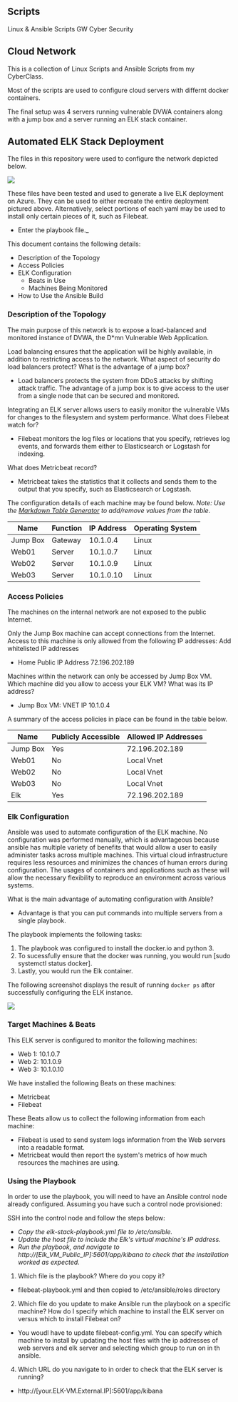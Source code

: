 ## Scripts

Linux & Ansible Scripts GW Cyber Security

## Cloud Network

This is a collection of Linux Scripts and Ansible Scripts from my CyberClass.

Most of the scripts are used to configure cloud servers with differnt docker containers.

The final setup was 4 servers running vulnerable DVWA containers along with a jump box and a server running an ELK stack container.

## Automated ELK Stack Deployment

The files in this repository were used to configure the network depicted below.

![](https://i.imgur.com/651R3zQ.png/to/img.png)

These files have been tested and used to generate a live ELK deployment on Azure. They can be used to either recreate the entire deployment pictured above. Alternatively, select portions of each yaml may be used to install only certain pieces of it, such as Filebeat.

  - Enter the playbook file._

This document contains the following details:
- Description of the Topology
- Access Policies
- ELK Configuration
  - Beats in Use
  - Machines Being Monitored
- How to Use the Ansible Build


### Description of the Topology

The main purpose of this network is to expose a load-balanced and monitored instance of DVWA, the D*mn Vulnerable Web Application.

Load balancing ensures that the application will be highly available, in addition to restricting access to the network.
What aspect of security do load balancers protect? What is the advantage of a jump box?
- Load balancers protects the system from DDoS attacks by shifting attack traffic. The advantage of a jump box is to give access to the user from a single node that can be secured and monitored.

Integrating an ELK server allows users to easily monitor the vulnerable VMs for changes to the filesystem and system performance.
What does Filebeat watch for?
- Filebeat monitors the log files or locations that you specify, retrieves log events, and forwards them either to Elasticsearch or Logstash for indexing.

What does Metricbeat record?
- Metricbeat takes the statistics that it collects and sends them to the output that you specify, such as Elasticsearch or Logstash.

The configuration details of each machine may be found below.
_Note: Use the [Markdown Table Generator](http://www.tablesgenerator.com/markdown_tables) to add/remove values from the table_.

| Name     | Function | IP Address | Operating System |
|----------|----------|------------|------------------|
| Jump Box | Gateway  | 10.1.0.4   | Linux            |
|  Web01   |  Server  | 10.1.0.7   | Linux            |
|  Web02   |  Server  | 10.1.0.9   | Linux            |
|  Web03   |  Server  | 10.1.0.10  | Linux            |

### Access Policies

The machines on the internal network are not exposed to the public Internet. 

Only the Jump Box machine can accept connections from the Internet. Access to this machine is only allowed from the following IP addresses:
Add whitelisted IP addresses
- Home Public IP Address 72.196.202.189     

Machines within the network can only be accessed by Jump Box VM.
Which machine did you allow to access your ELK VM? What was its IP address?
- Jump Box VM: VNET IP 10.1.0.4

A summary of the access policies in place can be found in the table below.

| Name     | Publicly Accessible | Allowed IP Addresses |
|----------|---------------------|----------------------|
| Jump Box | Yes                 | 72.196.202.189       |
|  Web01   | No                  |    Local Vnet        |
|  Web02   | No                  |    Local Vnet        |
|  Web03   | No                  |    Local Vnet        |
|  Elk     | Yes                 | 72.196.202.189       |

### Elk Configuration

Ansible was used to automate configuration of the ELK machine. No configuration was performed manually, which is advantageous because ansible has multiple variety of benefits that would allow a user to easily administer tasks across multiple machines. This virtual cloud infrastructure requires less resources and minimizes the chances of human errors during configuration. The usages of containers and applications such as these will allow the necessary flexibility to reproduce an environment across various systems. 

What is the main advantage of automating configuration with Ansible?
- Advantage is that you can put commands into multiple servers from a single playbook.

The playbook implements the following tasks:
1. The playbook was configured to install the docker.io and python 3.
2. To sucessfully ensure that the docker was running, you would run [sudo systemctl status docker].
3. Lastly, you would run the Elk container.

The following screenshot displays the result of running `docker ps` after successfully configuring the ELK instance.

![](https://i.imgur.com/y30iGMb.png/to/img.png)

### Target Machines & Beats
This ELK server is configured to monitor the following machines:
- Web 1: 10.1.0.7
- Web 2: 10.1.0.9
- Web 3: 10.1.0.10

We have installed the following Beats on these machines:
- Metricbeat
- Filebeat

These Beats allow us to collect the following information from each machine:
- Filebeat is used to send system logs information from the Web servers into a readable format.
- Metricbeat would then report the system's metrics of how much resources the machines are using. 

### Using the Playbook
In order to use the playbook, you will need to have an Ansible control node already configured. Assuming you have such a control node provisioned: 

SSH into the control node and follow the steps below:
- *Copy the elk-stack-playbook.yml file to /etc/ansible.*
- *Update the host file to include the Elk's virtual machine's IP address.*
- *Run the playbook, and navigate to http://[Elk_VM_Public_IP]:5601/app/kibana to check that the installation worked as expected.*

1. Which file is the playbook? Where do you copy it?
- filebeat-playbook.yml and then copied to /etc/ansible/roles directory
2. Which file do you update to make Ansible run the playbook on a specific machine? How do I specify which machine to install the ELK server on versus which to install Filebeat on?
- You woudl have to update filebeat-config.yml. You can specify which machine to install by updating the host files with the ip addresses of web servers and elk server and selecting which group to run on in th ansible.
4. Which URL do you navigate to in order to check that the ELK server is running?
- http://[your.ELK-VM.External.IP]:5601/app/kibana


